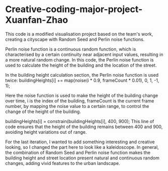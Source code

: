 # Creative-coding-major-project-Xuanfan-Zhao
This code is a modified visualisation project based on the team's work, creating a cityscape with Random Seed and Perlin noise functions.

Perlin noise function is a continuous random function, which is characterised by a certain continuity near adjacent input values, resulting in a more natural random change. In this code, the Perlin noise function is used to calculate the height of the building and the location of the street.

In the building height calculation section, the Perlin noise function is used twice:
buildingHeights[i] += map(noise(i * 0.9, frameCount * 0.01), 0, 1, -1, 1);

Here the noise function is used to make the height of the building change over time, i is the index of the building, frameCount is the current frame number, by mapping the noise value to a certain range, to control the change of the height of the building.

buildingHeights[i] = constrain(buildingHeights[i], 400, 900);
This line of code ensures that the height of the building remains between 400 and 900, avoiding height variations out of range.

For the last iteration, I wanted to add something interesting and creative looking, so I changed the part here to look like a kaleidoscope.
In general, the combination of Random Seed and Perlin noise function makes the building height and street location present natural and continuous random changes, adding vivid features to the urban landscape.


